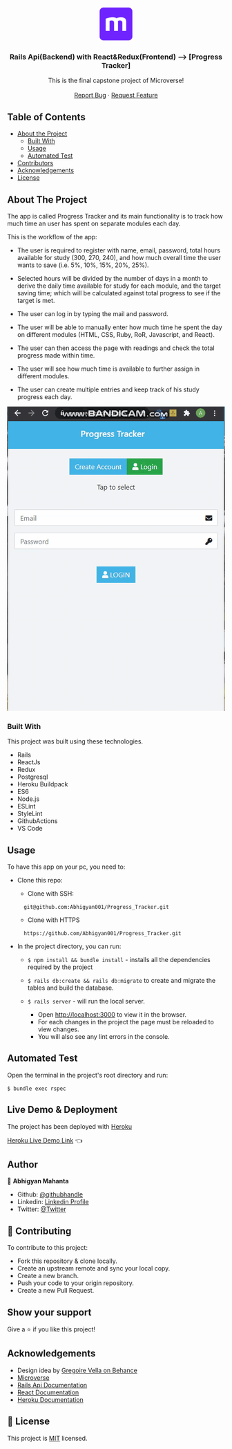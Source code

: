<br />
<p align="center">
  <a href="https://github.com/Abhigyan001/Progress_Tracker.git">
    <img src="app/assets/images/microverse.png" alt="Logo" width="80" height="80">
  </a>

  <h3 align="center">Rails Api(Backend) with React&Redux(Frontend) --> [Progress Tracker]</h3>

  <p align="center">
    This is the final capstone project of Microverse!
    <br />    
    <br />
    <a href="https://github.com/Abhigyan001/Progress_Tracker/issues">Report Bug</a>
    ·
    <a href="https://github.com/Abhigyan001/Progress_Tracker/issues">Request Feature</a>
  </p>
</p>

<!-- TABLE OF CONTENTS -->
## Table of Contents

* [About the Project](#about-the-project)
  * [Built With](#built-with)
  * [Usage](#usage)
  * [Automated Test](#automated-test)
* [Contributors](#contributors)
* [Acknowledgements](#acknowledgements)
* [License](#license)

<!-- ABOUT THE PROJECT -->
## About The Project

The app is called Progress Tracker and its main functionality is to track how much time an user has spent on separate modules each day.

This is the workflow of the app:

- The user is required to register with name, email, password, total hours available for study (300, 270, 240), and how much overall time the user wants to save (i.e. 5%, 10%, 15%, 20%, 25%).

- Selected hours will be divided by the number of days in a month to derive the daily time available for study for each module, and the target saving time; which will be calculated against total progress to see if the target is met.

- The user can log in by typing the mail and password.

- The user will be able to manually enter how much time he spent the day on different modules (HTML, CSS, Ruby, RoR, Javascript, and React).

- The user can then access the page with readings and check the total progress made within time.

- The user will see how much time is available to further assign in different modules.

- The user can create multiple entries and keep track of his study progress each day.

![screenshot](app/assets/images/ss1.gif)

### Built With
This project was built using these technologies.
* Rails
* ReactJs
* Redux
* Postgresql
* Heroku Buildpack
* ES6
* Node.js
* ESLint
* StyleLint
* GithubActions
* VS Code

<!-- INSTALLATION -->
## Usage

To have this app on your pc, you need to:
* Clone this repo:
  - Clone with SSH:
  ```
    git@github.com:Abhigyan001/Progress_Tracker.git
  ```
  - Clone with HTTPS
  ```
    https://github.com/Abhigyan001/Progress_Tracker.git
  ```

* In the project directory, you can run:

  - `$ npm install && bundle install` - installs all the dependencies required by the project
  - `$ rails db:create && rails db:migrate` to create and migrate the tables and build the database.

  - `$ rails server` - will run the local server.
    - Open [http://localhost:3000](http://localhost:3000) to view it in the browser.
    - For each changes in the project the page must be reloaded to view changes.
    - You will also see any lint errors in the console.

## Automated Test
  Open the terminal in the project's root directory and run:
  ```
  $ bundle exec rspec
  ```

## Live Demo & Deployment
The project has been deployed with [Heroku](https://www.heroku.com/)

[Heroku Live Demo Link](https://progresstrackerapp.herokuapp.com/) :point_left:

<!-- CONTACT -->
## Author

👤 **Abhigyan Mahanta**​

- Github: [@githubhandle](https://github.com/Abhigyan001)   
- Linkedin: [Linkedin Profile](https://www.linkedin.com/in/abhigyan001/)
- Twitter: [@Twitter](https://twitter.com/abhigyan_001)

## :handshake: Contributing

To contribute to this project:
- Fork this repository & clone locally.
- Create an upstream remote and sync your local copy.
- Create a new branch.
- Push your code to your origin repository.
- Create a new Pull Request.

## Show your support

Give a :star: if you like this project!

<!-- ACKNOWLEDGEMENTS -->
## Acknowledgements
* Design idea by [Gregoire Vella on Behance](https://www.behance.net/gregoirevella)
* [Microverse](https://www.microverse.org/)
* [Rails Api Documentation](https://api.rubyonrails.org/)
* [React Documentation](https://reactjs.org/docs/getting-started.html)
* [Heroku Documentation](https://devcenter.heroku.com/)

## 📝 License

This project is [MIT](https://opensource.org/licenses/MIT) licensed.
